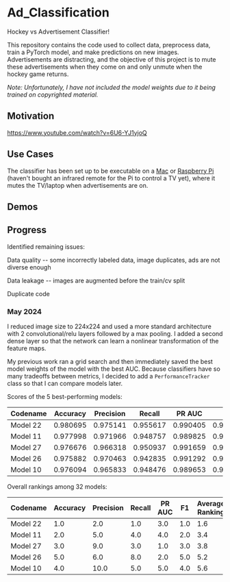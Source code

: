 # Ad_Classification

Hockey vs Advertisement Classifier!

This repository contains the code used to collect data, preprocess data, train a PyTorch model, and make predictions on new images. Advertisements are distracting, and the objective of this project is to mute these advertisements when they come on and only unmute when the hockey game returns.

*Note: Unfortunately, I have not included the model weights due to it being trained on copyrighted material.*

## Motivation

https://www.youtube.com/watch?v=6U6-YJ1yjoQ

## Use Cases

The classifier has been set up to be executable on a [Mac](./mac_inference) or [Raspberry Pi](./pi_inference) (haven't bought an infrared remote for the Pi to control a TV yet), where it mutes the TV/laptop when advertisements are on.

## Demos

## Progress

Identified remaining issues:

Data quality -- some incorrectly labeled data, image duplicates, ads are not diverse enough

Data leakage -- images are augmented before the train/cv split

Duplicate code

### May 2024

I reduced image size to 224x224 and used a more standard architecture with 2 convolutional/relu layers followed by a max pooling. I added a second dense layer so that the network can learn a nonlinear transformation of the feature maps.

My previous work ran a grid search and then immediately saved the best model weights of the model with the best AUC. Because classifiers have so many tradeoffs between metrics, I decided to add a `PerformanceTracker` class so that I can compare models later.

Scores of the 5 best-performing models:

|Codename   | Accuracy  | Precision | Recall   | PR AUC   | F1       | 
|-----------|-----------|-----------|----------|----------|----------|
| Model 22  | 0.980695  | 0.975141  | 0.955617 | 0.990405 | 0.965163 | 
| Model 11  | 0.977998  | 0.971966  | 0.948757 | 0.989825 | 0.960201 | 
| Model 27  | 0.976676  | 0.966318  | 0.950937 | 0.991659 | 0.958095 |
| Model 26  | 0.975882  | 0.970463  | 0.942835 | 0.991292 | 0.955736 | 
| Model 10  | 0.976094  | 0.965833  | 0.948476 | 0.989653 | 0.956875 | 

Overall rankings among 32 models:

| Codename | Accuracy | Precision | Recall | PR AUC | F1  | Average Ranking |
|----------|----------|-----------|--------|--------|-----|-----------------|
| Model 22 | 1.0      | 2.0       | 1.0    | 3.0    | 1.0 | 1.6             |
| Model 11 | 2.0      | 5.0       | 4.0    | 4.0    | 2.0 | 3.4             |
| Model 27 | 3.0      | 9.0       | 3.0    | 1.0    | 3.0 | 3.8             |
| Model 26 | 5.0      | 6.0       | 8.0    | 2.0    | 5.0 | 5.2             |
| Model 10 | 4.0      | 10.0      | 5.0    | 5.0    | 4.0 | 5.6             |


